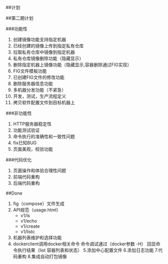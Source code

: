 ##计划

##第二期计划

###功能性

1. 创建镜像功能支持指定机器 
2. 已经创建的镜像上传到指定私有仓库 
3. 拉取私有仓库中镜像到指定机器
4. 私有仓库镜像删除功能（隐藏显示） 
5. 删除指定机器上镜像功能（隐藏显示,容器删除通过FIG实现）
6. FIG文件模板功能
7. 已创建FIG文件的修改功能
8. 删除服务器信息功能
9. 多机器分发功能（不紧急）
10. 开发，测试，生产流程定义
11. 拷贝软件配置文件到目标机器上

###非功能性

1. HTTP服务器稳定性
2. 功能测试验证
3. 命令执行的准确性和一致性问题
4. fix已知BUG
5. 页面美观，校验功能

###代码优化
1. 页面操作和体验合理性问题
2. 前端代码重构
3. 后端代码重构

##Done

1. fig（compose）文件生成
2. API规范（usage.html）
	- v1/ls
	- v1/echo
	- v1/create
	- v1/listc
3. 机器列表维护和选择功能
4. dockerclient调用docker相关命令
	命令调试通过（docker参数 -H）
	回显命令执行结果（list 容器列表和状态）
5.添加中心配置文件
6.添加日志功能
7.代码重构
8.集成自动打包镜像